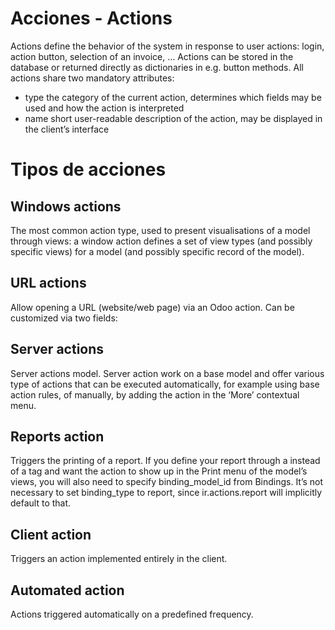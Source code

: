 # Acciones - Actions

Actions define the behavior of the system in response to user actions: login, action button, selection of an invoice, …
Actions can be stored in the database or returned directly as dictionaries in e.g. button methods. All actions share two mandatory attributes:

- type
  the category of the current action, determines which fields may be used and how the action is interpreted
- name
  short user-readable description of the action, may be displayed in the client’s interface

# Tipos de acciones

## Windows actions

The most common action type, used to present visualisations of a model through views: a window action defines a set of view types (and possibly specific views) for a model (and possibly specific record of the model).

## URL actions

Allow opening a URL (website/web page) via an Odoo action. Can be customized via two fields:

## Server actions

Server actions model. Server action work on a base model and offer various type of actions that can be executed automatically, for example using base action rules, of manually, by adding the action in the ‘More’ contextual menu.

## Reports action

Triggers the printing of a report.
If you define your report through a <record> instead of a <report> tag and want the action to show up in the Print menu of the model’s views, you will also need to specify binding_model_id from Bindings. It’s not necessary to set binding_type to report, since ir.actions.report will implicitly default to that.

## Client action

Triggers an action implemented entirely in the client.

## Automated action

Actions triggered automatically on a predefined frequency.
